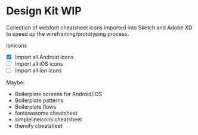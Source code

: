 # Design Kit WIP
Collection of webfont cheatsheet icons imported into Sketch and Adobe XD to speed up the wireframing/prototyping process.

ionicons
- [x] Import all Android icons
- [ ] Import all iOS icons
- [ ] Import all ion icons

Maybe:
- Boilerplate screens for Android/iOS
- Boilerplate patterns
- Boilerplate flows
- fontawesome cheatsheet
- simplelineicons cheatsheet
- themify cheatsheet
